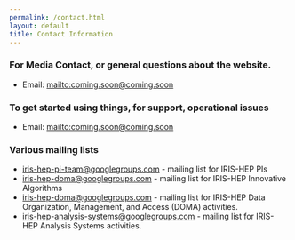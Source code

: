 ```yaml
---
permalink: /contact.html
layout: default
title: Contact Information
---
```


### For Media Contact, or general questions about the website. 
  * Email: <mailto:coming.soon@coming.soon>

### To get started using things, for support, operational issues

  * Email: <mailto:coming.soon@coming.soon>

### Various mailing lists

  * [iris-hep-pi-team@googlegroups.com](https://groups.google.com/forum/#!forum/iris-hep-pi-team) - mailing list for IRIS-HEP PIs
  * [iris-hep-doma@googlegroups.com](https://groups.google.com/forum/#!forum/iris-hep-innovative-algorithms) - mailing list for IRIS-HEP Innovative Algorithms
  * [iris-hep-doma@googlegroups.com](https://groups.google.com/forum/#!forum/iris-hep-doma) - mailing list for IRIS-HEP Data Organization, Management, and Access (DOMA) activities.
  * [iris-hep-analysis-systems@googlegroups.com](https://groups.google.com/forum/#!forum/iris-hep-analysis-systems) - mailing list for IRIS-HEP Analysis Systems activities.
